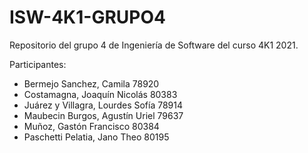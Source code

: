 # ISW-4K1-GRUPO4
Repositorio del grupo 4 de Ingeniería de Software del curso 4K1 2021. 

Participantes:
- Bermejo Sanchez, Camila 78920
- Costamagna, Joaquín Nicolás 80383
- Juárez y Villagra, Lourdes Sofía 78914
- Maubecin Burgos, Agustín Uriel 79637
- Muñoz, Gastón Francisco 80384
- Paschetti Pelatia, Jano Theo 80195
